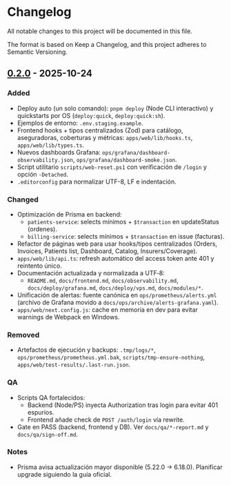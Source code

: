 # Changelog

All notable changes to this project will be documented in this file.

The format is based on Keep a Changelog, and this project adheres to Semantic Versioning.

## [0.2.0] - 2025-10-24

### Added
- Deploy auto (un solo comando): `pnpm deploy` (Node CLI interactivo) y quickstarts por OS (`deploy:quick`, `deploy:quick:sh`).
- Ejemplos de entorno: `.env.staging.example`.
- Frontend hooks + tipos centralizados (Zod) para catálogo, aseguradoras, coberturas y métricas: `apps/web/lib/hooks.ts`, `apps/web/lib/types.ts`.
- Nuevos dashboards Grafana: `ops/grafana/dashboard-observability.json`, `ops/grafana/dashboard-smoke.json`.
- Script utilitario `scripts/web-reset.ps1` con verificación de `/login` y opción `-Detached`.
- `.editorconfig` para normalizar UTF-8, LF e indentación.

### Changed
- Optimización de Prisma en backend:
  - `patients-service`: selects mínimos + `$transaction` en updateStatus (ordenes).
  - `billing-service`: selects mínimos + `$transaction` en issue (facturas).
- Refactor de páginas web para usar hooks/tipos centralizados (Orders, Invoices, Patients list, Dashboard, Catalog, Insurers/Coverage).
- `apps/web/lib/api.ts`: refresh automático del access token ante 401 y reintento único.
- Documentación actualizada y normalizada a UTF‑8:
  - `README.md`, `docs/frontend.md`, `docs/observability.md`, `docs/deploy/grafana.md`, `docs/deploy/vps.md`, `docs/modules/*`.
- Unificación de alertas: fuente canónica en `ops/prometheus/alerts.yml` (archivo de Grafana movido a `docs/ops/archive/alerts-grafana.yaml`).
- `apps/web/next.config.js`: cache en memoria en dev para evitar warnings de Webpack en Windows.

### Removed
- Artefactos de ejecución y backups: `.tmp/logs/*`, `ops/prometheus/prometheus.yml.bak`, `scripts/tmp-ensure-nothing`, `apps/web/test-results/.last-run.json`.

### QA
- Scripts QA fortalecidos:
  - Backend (Node/PS) inyecta Authorization tras login para evitar 401 espurios.
  - Frontend añade check de `POST /auth/login` vía rewrite.
- Gate en PASS (backend, frontend y DB). Ver `docs/qa/*-report.md` y `docs/qa/sign-off.md`.

### Notes
- Prisma avisa actualización mayor disponible (5.22.0 → 6.18.0). Planificar upgrade siguiendo la guía oficial.

[0.2.0]: https://example.com/releases/0.2.0
